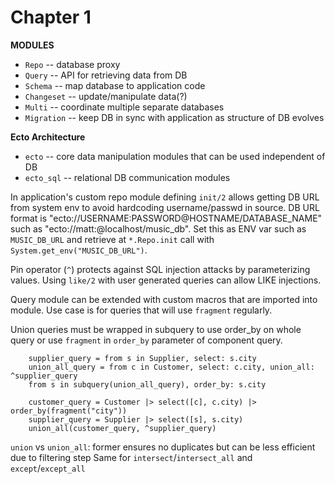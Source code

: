 # Chapter 1

**MODULES**
* `Repo` -- database proxy
* `Query` -- API for retrieving data from DB
* `Schema` -- map database to application code
* `Changeset` -- update/manipulate data(?)
* `Multi` -- coordinate multiple separate databases
* `Migration` -- keep DB in sync with application as structure of DB evolves

**Ecto Architecture**
* `ecto` -- core data manipulation modules that can be used independent of DB
* `ecto_sql` -- relational DB communication modules

In application's custom repo module defining `init/2` allows getting DB URL from system env to avoid hardcoding username/passwd in source.
DB URL format is "ecto://USERNAME:PASSWORD@HOSTNAME/DATABASE_NAME" such as "ecto://matt:@localhost/music_db". Set this as ENV var such as `MUSIC_DB_URL` and retrieve at `*.Repo.init` call with `System.get_env("MUSIC_DB_URL")`.

Pin operator (`^`) protects against SQL injection attacks by parameterizing values.
Using `like/2` with user generated queries can allow LIKE injections.

Query module can be extended with custom macros that are imported into module. Use case is for queries that will use `fragment` regularly.

Union queries must be wrapped in subquery to use order_by on whole query or use `fragment` in `order_by` parameter of component query.

```
    supplier_query = from s in Supplier, select: s.city
    union_all_query = from c in Customer, select: c.city, union_all: ^supplier_query
    from s in subquery(union_all_query), order_by: s.city

    customer_query = Customer |> select([c], c.city) |> order_by(fragment("city"))
    supplier_query = Supplier |> select([s], s.city)
    union_all(customer_query, ^supplier_query)
```

`union` vs `union_all`: former ensures no duplicates but can be less efficient due to filtering step
Same for `intersect`/`intersect_all` and `except`/`except_all`

